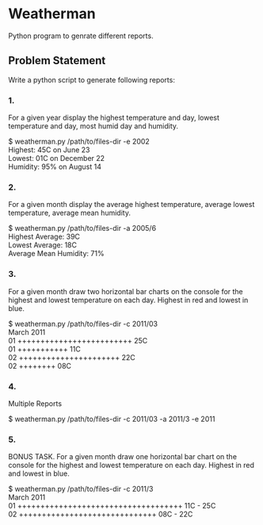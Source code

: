 # Weatherman

Python program to genrate different reports.

## Problem Statement

Write a python script to generate following reports:

### 1. 
For a given year display the highest temperature and day, lowest temperature and day, most humid day and humidity.

$ weatherman.py /path/to/files-dir -e 2002 </br>
Highest: 45C on June 23 </br>
Lowest: 01C on December 22 </br>
Humidity: 95% on August 14 </br>

### 2. 
For a given month display the average highest temperature, average lowest temperature, average mean humidity.

$ weatherman.py /path/to/files-dir -a 2005/6 </br>
Highest Average: 39C </br>
Lowest Average: 18C </br>
Average Mean Humidity: 71% </br>

### 3. 
For a given month draw two horizontal bar charts on the console for the highest and lowest temperature on each day. Highest in red and lowest in blue.

$ weatherman.py /path/to/files-dir -c 2011/03 </br>
March 2011 </br>
01 +++++++++++++++++++++++++ 25C </br>
01 +++++++++++ 11C </br>
02 ++++++++++++++++++++++ 22C </br>
02 ++++++++ 08C </br>

### 4. 
Multiple Reports

$ weatherman.py /path/to/files-dir -c 2011/03 -a 2011/3 -e 2011

### 5.
BONUS TASK. For a given month draw one horizontal bar chart on the console for the highest and lowest temperature on each day. Highest in red and lowest in blue.

$ weatherman.py /path/to/files-dir -c 2011/3 </br>
March 2011 </br>
01 ++++++++++++++++++++++++++++++++++++ 11C - 25C </br>
02 ++++++++++++++++++++++++++++++ 08C - 22C </br>
